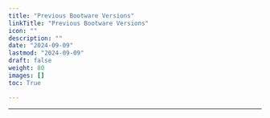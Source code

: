 ```yaml
---
title: "Previous Bootware Versions"
linkTitle: "Previous Bootware Versions"
icon: ""
description: ""
date: "2024-09-09"
lastmod: "2024-09-09"
draft: false
weight: 80
images: []
toc: True

---
```


-----



